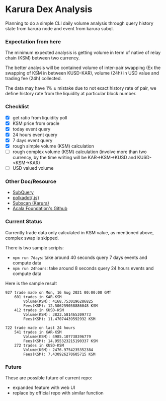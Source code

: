 # Karura Dex Analysis

Planning to do a simple CLI daily volume analysis through query history state from karura node and event from karura subql.

### Expectation from here
The minimum expected analysis is getting volume in term of native of relay chain (KSM) between two currency.

The better analysis will be contained volume of inter-pair swapping (Ex the swapping of KSM in between KUSD-KAR), volume (24h) in USD value and trading fee (24h) collected.

The data may have 1% ± mistake due to not exact history rate of pair, we define history rate from the liquidity at particular block number.

### Checklist
- [x] get ratio from liquidity poll
- [x] KSM price from oracle
- [x] today event query
- [x] 24 hours event query
- [x] 7 days event query
- [x] rough simple volume (KSM) calculation
- [ ] rough complex volume (KSM) calculation (involve more than two currency, by the time writing will be KAR->KSM->KUSD and KUSD->KSM->KAR)
- [ ] USD valued volume

### Other Doc/Resource
- [SubQuery](https://explorer.subquery.network/subquery/AcalaNetwork/karura)
- [polkadot{.js}](https://polkadot.js.org/docs/api/start/)
- [Subscan (Karura)](https://karura.subscan.io)
- [Acala Foundation's Github](https://github.com/AcalaNetwork)

### Current Status
Currently trade data only calculated in KSM value, as mentioned above, complex swap is skipped.

There is two sample scripts:
- `npm run 7days`: take around 40 seconds query 7 days events and compute data
- `npm run 24hours`: take around 8 seconds query 24 hours events and compute data

Here is the sample result
```
927 trade made on Mon, 16 Aug 2021 00:00:00 GMT
	601 trades in KAR-KSM
		Volume(KSM): 4168.7530196286825
		Fees(KSM): 12.506259058886048 KSM
	412 trades in KUSD-KSM
		Volume(KSM): 3823.581465309773
		Fees(KSM): 11.47074439592932 KSM

722 trade made on last 24 hours
	541 trades in KAR-KSM
		Volume(KSM): 4985.107738396779
		Fees(KSM): 14.955323215190337 KSM
	272 trades in KUSD-KSM
		Volume(KSM): 2476.9754235352384
		Fees(KSM): 7.430926270605715 KSM
```

### Future
These are possible future of current repo:
- expanded feature with web UI
- replace by official repo with similar function